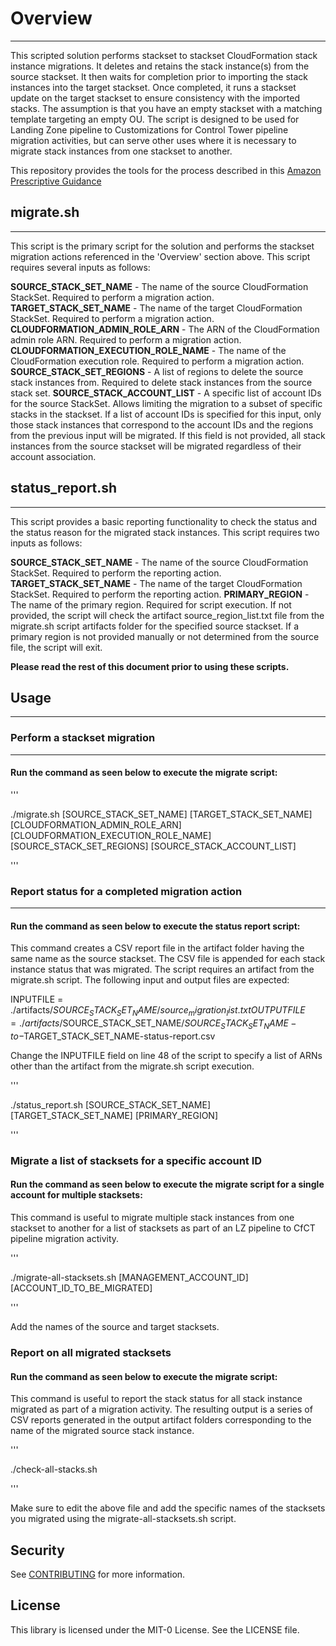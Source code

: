 # Overview
---

This scripted solution performs stackset to stackset CloudFormation stack instance migrations.  It deletes and retains the stack instance(s) from the source stackset.  It then waits for completion prior to importing the stack instances into the target stackset.  Once completed, it runs a stackset update on the target stackset to ensure consistency with the imported stacks.  The assumption is that you have an empty stackset with a matching template targeting an empty OU.  The script is designed to be used for Landing Zone pipeline to Customizations for Control Tower pipeline migration activities, but can serve other uses where it is necessary to migrate stack instances from one stackset to another. 

This repository provides the tools for the process described in this [Amazon Prescriptive Guidance](https://apg-library.amazonaws.com/content/05357757-2d45-4730-830a-f480421fa9f0)

## migrate.sh
---

This script is the primary script for the solution and performs the stackset migration actions referenced in the 'Overview' section above.  This script requires several inputs as follows:

**SOURCE_STACK_SET_NAME** - The name of the source CloudFormation StackSet.  Required to perform a migration action.
**TARGET_STACK_SET_NAME** - The name of the target CloudFormation StackSet.  Required to perform a migration action.
**CLOUDFORMATION_ADMIN_ROLE_ARN** - The ARN of the CloudFormation admin role ARN.  Required to perform a migration action.  
**CLOUDFORMATION_EXECUTION_ROLE_NAME** - The name of the CloudFormation execution role.  Required to perform a migration action.
**SOURCE_STACK_SET_REGIONS** - A list of regions to delete the source stack instances from.  Required to delete stack instances from the source stack set.
**SOURCE_STACK_ACCOUNT_LIST** - A specific list of account IDs for the source StackSet.  Allows limiting the migration to a subset of specific stacks in the stackset.  If a list of account IDs is specified for this input, only those stack instances that correspond to the account IDs and the regions from the previous input will be migrated.  If this field is not provided, all stack instances from the source stackset will be migrated regardless of their account association.


## status_report.sh
---

This script provides a basic reporting functionality to check the status and the status reason for the migrated stack instances.  This script requires two inputs as follows:

**SOURCE_STACK_SET_NAME** - The name of the source CloudFormation StackSet.  Required to perform the reporting action.
**TARGET_STACK_SET_NAME** - The name of the target CloudFormation StackSet.  Required to perform the reporting action.
**PRIMARY_REGION** - The name of the primary region.  Required for script execution.  If not provided, the script will check the artifact source_region_list.txt file from the migrate.sh script artifacts folder for the specified source stackset.  If a primary region is not provided manually or not determined from the source file, the script will exit.

**Please read the rest of this document prior to using these scripts.**

## Usage
---

### Perform a stackset migration
---

#### Run the command as seen below to execute the migrate script:

'''

./migrate.sh [SOURCE_STACK_SET_NAME] [TARGET_STACK_SET_NAME] [CLOUDFORMATION_ADMIN_ROLE_ARN] [CLOUDFORMATION_EXECUTION_ROLE_NAME] [SOURCE_STACK_SET_REGIONS] [SOURCE_STACK_ACCOUNT_LIST]

'''

### Report status for a completed migration action
---

#### Run the command as seen below to execute the status report script:

This command creates a CSV report file in the artifact folder having the same name as the source stackset.  The CSV file is appended for each stack instance status that was migrated.  The script requires an artifact from the migrate.sh script.  The following input and output files are expected:

INPUTFILE = ./artifacts/$SOURCE_STACK_SET_NAME/source_migration_list.txt
OUTPUTFILE = ./artifacts/$SOURCE_STACK_SET_NAME/$SOURCE_STACK_SET_NAME-to-$TARGET_STACK_SET_NAME-status-report.csv

Change the INPUTFILE field on line 48 of the script to specify a list of ARNs other than the artifact from the migrate.sh script execution.

'''

./status_report.sh [SOURCE_STACK_SET_NAME] [TARGET_STACK_SET_NAME] [PRIMARY_REGION]

'''

### Migrate a list of stacksets for a specific account ID

#### Run the command as seen below to execute the migrate script for a single account for multiple stacksets:

This command is useful to migrate multiple stack instances from one stackset to another for a list of stacksets as part of an LZ pipeline to CfCT pipeline migration activity.

'''

./migrate-all-stacksets.sh [MANAGEMENT_ACCOUNT_ID] [ACCOUNT_ID_TO_BE_MIGRATED]

'''

Add the names of the source and target stacksets.

### Report on all migrated stacksets

#### Run the command as seen below to execute the migrate script:

This command is useful to report the stack status for all stack instance migrated as part of a migration activity.  The resulting output is a series of CSV reports generated in the output artifact folders corresponding to the name of the migrated source stack instance.  

'''

./check-all-stacks.sh

'''

Make sure to edit the above file and add the specific names of the stacksets you migrated using the migrate-all-stacksets.sh script.

## Security

See [CONTRIBUTING](CONTRIBUTING.md#security-issue-notifications) for more information.

## License

This library is licensed under the MIT-0 License. See the LICENSE file.

